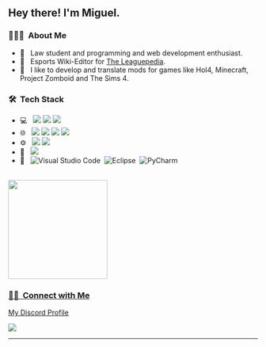 <h2> Hey there! I'm Miguel.</h2>

<h3> 👨🏻‍💻 &nbsp;About Me </h3>

- 🤔 &nbsp; Law student and programming and web development enthusiast.
- 💼 &nbsp; Esports Wiki-Editor for [The Leaguepedia](https://lol.fandom.com/wiki/Leaguepedia:Community/Contact).
- 💭 &nbsp; I like to develop and translate mods for games like HoI4, Minecraft, Project Zomboid and The Sims 4.

<h3> 🛠 &nbsp;Tech Stack</h3>

- 💻 &nbsp; <img src="https://img.shields.io/badge/python%20-%2314354C.svg?&style=for-the-badge&logo=python&logoColor=white"/> <img src="https://img.shields.io/badge/c++%20-%2300599C.svg?&style=for-the-badge&logo=c%2B%2B&ogoColor=white"/> <img src="https://img.shields.io/badge/c%23%20-%23239120.svg?&style=for-the-badge&logo=c-sharp&logoColor=white"/>
- 🌐 &nbsp; <img src="https://img.shields.io/badge/html5%20-%23E34F26.svg?&style=for-the-badge&logo=html5&logoColor=white"/> <img src="https://img.shields.io/badge/css3%20-%231572B6.svg?&style=for-the-badge&logo=css3&logoColor=white"/> <img src="https://img.shields.io/badge/javascript%20-%23323330.svg?&style=for-the-badge&logo=javascript&logoColor=%23F7DF1E"/> <img src="https://img.shields.io/badge/node.js%20-%2343853D.svg?&style=for-the-badge&logo=node.js&logoColor=white"/>
- ⚙️ &nbsp;
  <img src="https://img.shields.io/badge/git%20-%23F05033.svg?&style=for-the-badge&logo=git&logoColor=white"/> <img src="https://img.shields.io/badge/github%20-%23121011.svg?&style=for-the-badge&logo=github&logoColor=white"/>
- 🎨 &nbsp; <img src="https://img.shields.io/badge/adobe%20photoshop%20-%2331A8FF.svg?&style=for-the-badge&logo=adobe%20photoshop&logoColor=white"/>
- 📝 &nbsp; ![Visual Studio Code](https://img.shields.io/badge/Visual%20Studio%20Code-0078d7.svg?style=for-the-badge&logo=visual-studio-code&logoColor=white)&nbsp; ![Eclipse](https://img.shields.io/badge/Eclipse-FE7A16.svg?style=for-the-badge&logo=Eclipse&logoColor=white)&nbsp;
![PyCharm](https://img.shields.io/badge/pycharm-143?style=for-the-badge&logo=pycharm&logoColor=black&color=black&labelColor=green)&nbsp;



<br/>

<a href="https://github.com/aariiz">
  <img height="200em" src="https://github-readme-stats.vercel.app/api?username=aariiz&theme=dark&show_icons=true" />

<br/>

<h3> 🤝🏻 &nbsp;Connect with Me </h3>

My Discord Profile

<a href="https://discordapp.com/users/888122029562269747/">
  <img src="https://discord.c99.nl/widget/theme-1/888122029562269747.png" />
</a>

------
